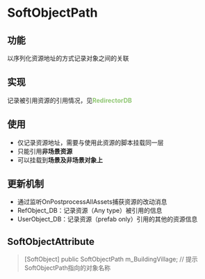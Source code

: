 # SoftObjectPath

## 功能
以序列化资源地址的方式记录对象之间的关联

## 实现
记录被引用资源的引用情况，见<font color=#90C773>**RedirectorDB**</font>

## 使用
* 仅记录资源地址，需要与使用此资源的脚本挂载同一层
* 只能引用**非场景资源**
* 可以挂载到**场景及非场景对象上**

## 更新机制
* 通过监听OnPostprocessAllAssets捕获资源的改动消息
* RefObject_DB：记录资源（Any type）被引用的信息
* UserObject_DB：记录资源（prefab only）引用的其他的资源信息


## SoftObjectAttribute
> [SoftObject] public SoftObjectPath m_BuildingVillage;         // 提示SoftObjectPath指向的对象名称

